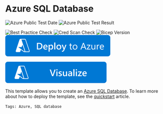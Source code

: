 # Azure SQL Database

![Azure Public Test Date](https://azurequickstartsservice.blob.core.windows.net/badges/quickstarts/microsoft.sql/sql-database/PublicLastTestDate.svg)
![Azure Public Test Result](https://azurequickstartsservice.blob.core.windows.net/badges/quickstarts/microsoft.sql/sql-database/PublicDeployment.svg)


![Best Practice Check](https://azurequickstartsservice.blob.core.windows.net/badges/quickstarts/microsoft.sql/sql-database/BestPracticeResult.svg)
![Cred Scan Check](https://azurequickstartsservice.blob.core.windows.net/badges/quickstarts/microsoft.sql/sql-database/CredScanResult.svg)
![Bicep Version](https://azurequickstartsservice.blob.core.windows.net/badges/quickstarts/microsoft.sql/sql-database/BicepVersion.svg)
[![Deploy To Azure](https://raw.githubusercontent.com/Azure/azure-quickstart-templates/master/1-CONTRIBUTION-GUIDE/images/deploytoazure.svg?sanitize=true)](https://portal.azure.com/#create/Microsoft.Template/uri/https%3A%2F%2Fraw.githubusercontent.com%2FAzure%2Fazure-quickstart-templates%2Fmaster%2Fquickstarts%2Fmicrosoft.sql%2Fsql-database%2Fazuredeploy.json)

[![Visualize](https://raw.githubusercontent.com/Azure/azure-quickstart-templates/master/1-CONTRIBUTION-GUIDE/images/visualizebutton.svg?sanitize=true)](http://armviz.io/#/?load=https%3A%2F%2Fraw.githubusercontent.com%2FAzure%2Fazure-quickstart-templates%2Fmaster%2Fquickstarts%2Fmicrosoft.sql%2Fsql-database%2Fazuredeploy.json)

This template allows you to create an [Azure SQL Database](https://docs.microsoft.com/azure/azure-sql/database/sql-database-paas-overview). To learn more about how to deploy the template, see the [quickstart](https://docs.microsoft.com/azure/azure-sql/database/single-database-create-arm-template-quickstart) article.

`Tags: Azure, SQL database`
